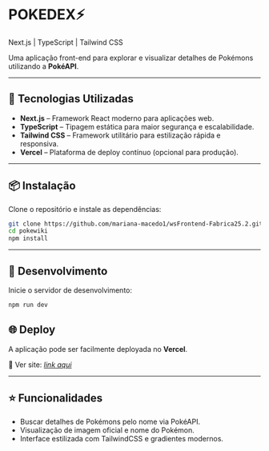 
# POKEDEX⚡️

Next.js | TypeScript | Tailwind CSS

Uma aplicação front-end para explorar e visualizar detalhes de Pokémons utilizando a **PokéAPI**.

---

## 🚀 Tecnologias Utilizadas

* **Next.js** – Framework React moderno para aplicações web.
* **TypeScript** – Tipagem estática para maior segurança e escalabilidade.
* **Tailwind CSS** – Framework utilitário para estilização rápida e responsiva.
* **Vercel** – Plataforma de deploy contínuo (opcional para produção).

---

## 📦 Instalação

Clone o repositório e instale as dependências:

```bash
git clone https://github.com/mariana-macedo1/wsFrontend-Fabrica25.2.git
cd pokewiki
npm install
```

---

## 🧪 Desenvolvimento

Inicie o servidor de desenvolvimento:

```bash
npm run dev
```

## 🌐 Deploy

A aplicação pode ser facilmente deployada no **Vercel**.

🔗 Ver site: [*link aqui*](https://ws-frontend-fabrica25-2-o182.vercel.app/)

---

## ⭐ Funcionalidades

* Buscar detalhes de Pokémons pelo nome via PokéAPI.
* Visualização de imagem oficial e nome do Pokémon.
* Interface estilizada com TailwindCSS e gradientes modernos.

